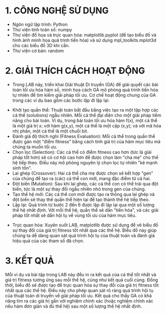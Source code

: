 # 1. CÔNG NGHỆ SỬ DỤNG
- Ngôn ngữ lập trình: Python
- Thư viện tính toán số: numpy
- Thư viện đồ họa và trực quan hóa: matplotlib.pyplot (để tạo biểu đồ và hình ảnh minh họa quá trình tiến hóa) và sử dụng mpl_toolkits.mplot3d cho các biểu đồ 3D khi cần.
- Thư viện cơ bản: random

# 2. GIẢI THÍCH CÁCH HOẠT ĐỘNG
- Trong LAB này, triển khai Giải thuật Di truyền (GA) để giải quyết các bài toán tối ưu hóa hàm số, minh họa cách GA mô phỏng quá trình tiến hóa tự nhiên để tìm kiếm giải pháp tối ưu. Cơ chế hoạt động chung của GA trong các ví dụ bao gồm các bước lặp đi lặp lại:
+ Khởi tạo quần thể: Thuật toán bắt đầu bằng việc tạo ra một tập hợp các cá thể (solutions) ngẫu nhiên. Mỗi cá thể đại diện cho một giải pháp tiềm năng cho bài toán. Ví dụ, trong bài toán tối ưu hóa hàm f(x), một cá thể là một giá trị x; với hàm g(x,y), một cá thể là một cặp (x,y); và với mã hóa nhị phân, một cá thể là một chuỗi bit.
+ Đánh giá độ thích nghi (Fitness Evaluation): Mỗi cá thể trong quần thể được gán một "điểm fitness" bằng cách tính giá trị của hàm mục tiêu mà chúng ta muốn tối ưu.
+ Chọn lọc (Selection): Các cá thể có điểm fitness cao hơn (tức là giải pháp tốt hơn) sẽ có cơ hội cao hơn để được chọn làm "cha mẹ" cho thế hệ tiếp theo. Điều này mô phỏng nguyên lý chọn lọc tự nhiên "kẻ mạnh sinh tồn".
+ Lai ghép (Crossover): Hai cá thể cha mẹ được chọn sẽ kết hợp "gen" của chúng để tạo ra (các) cá thể con mới, mang đặc điểm từ cả hai.
+ Đột biến (Mutation): Sau khi lai ghép, các cá thể con có thể trải qua đột biến, tức là một sự thay đổi ngẫu nhiên nhỏ trong gen của chúng.
+ Tạo thế hệ mới: Các cá thể con mới được tạo ra thông qua lai ghép và đột biến sẽ thay thế quần thể hiện tại để tạo thành thế hệ tiếp theo.
+ Lặp lại: Quá trình từ bước 2 đến 6 được lặp đi lặp lại qua một số lượng thế hệ nhất định. Với mỗi thế hệ, quần thể sẽ dần "tiến hóa", và các giải pháp tốt nhất sẽ dần hội tụ về vùng tối ưu của hàm mục tiêu.
- Trực quan hóa: Xuyên suốt LAB, matplotlib được sử dụng để vẽ biểu đồ sự thay đổi của giá trị fitness tốt nhất qua các thế hệ. Biểu đồ này giúp chúng ta dễ dàng quan sát quá trình hội tụ của thuật toán và đánh giá hiệu quả của các tham số đã chọn.

# 3. KẾT QUẢ
Mỗi ví dụ và bài tập trong LAB này đều in ra kết quả của cá thể tốt nhất và giá trị fitness tương ứng sau mỗi thế hệ, cũng như kết quả cuối cùng. Đồng thời, biểu đồ sẽ được tạo để trực quan hóa sự thay đổi của giá trị fitness tốt nhất qua các thế hệ. Điều này cho phép quan sát rõ ràng quá trình hội tụ của thuật toán di truyền về giải pháp tối ưu. Kết quả cho thấy GA có khả năng tìm ra các giá trị gần với nghiệm chính xác (hoặc nghiệm chính xác nếu hàm đơn giản và đủ thế hệ) sau một số lượng thế hệ nhất định.
